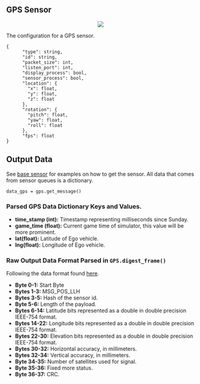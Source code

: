## GPS Sensor
<p align="center">
<img src="https://github.com/monoDriveIO/Client/raw/master/WikiPhotos/gpssensor.PNG" />
</p>

The configuration for a GPS sensor.

```
{
      "type": string,
      "id": string,
      "packet_size": int,
      "listen_port": int,
      "display_process": bool,
      "sensor_process": bool,
      "location": {
        "x": float,
        "y": float,
        "z": float
      },
      "rotation": {
        "pitch": float,
        "yaw": float,
        "roll": float
      },
      "fps": float
}
```

## Output Data
See [base sensor](Base-Sensor.md) for examples on how to get the sensor. All data that comes from sensor queues is a dictionary.

`data_gps = gps.get_message()`

### Parsed GPS Data Dictionary Keys and Values.

- **time_stamp (int):** Timestamp representing milliseconds since Sunday.
- **game_time (float):** Current game time of simulator, this value will be more prominent.
- **lat(float):** Latitude of Ego vehicle.
- **lng(float):** Longitude of Ego vehicle.

### Raw Output Data Format Parsed in `GPS.digest_frame()`

Following the data format found [here](https://github.com/swift-nav/libsbp/blob/master/docs/sbp.pdf).

- **Byte 0-1:** Start Byte
- **Bytes 1-3:** MSG_POS_LLH
- **Bytes 3-5:** Hash of the sensor id.
- **Byte 5-6:** Length of the payload.
- **Bytes 6-14:** Latitude bits represented as a double in double precision IEEE-754 format.
- **Bytes 14-22:** Longitude bits represented as a double in double precision IEEE-754 format.
- **Bytes 22-30:** Elevation bits represented as a double in double precision IEEE-754 format.
- **Bytes 30-32:** Horizontal accuracy, in millimeters.
- **Bytes 32-34:** Vertical accuracy, in millimeters.
- **Byte 34-35:** Number of satellites used for signal.
- **Byte 35-36:** Fixed more status.
- **Byte 36-37:** CRC.